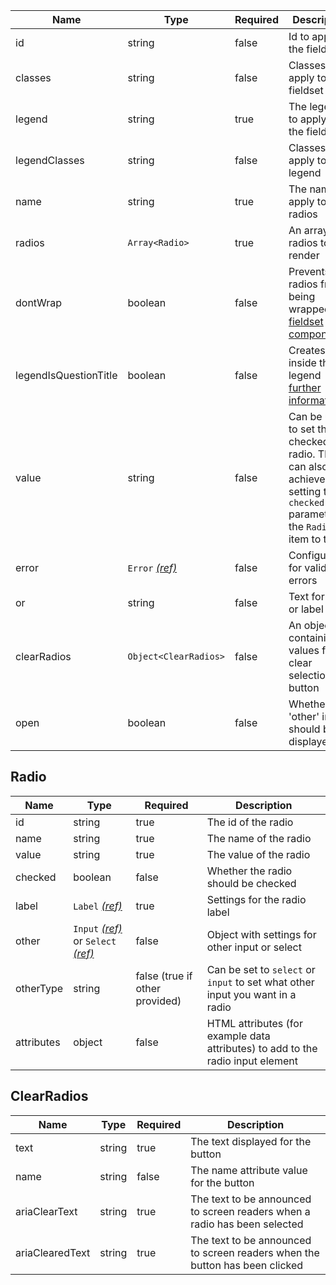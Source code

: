 | Name                  | Type                                 | Required | Description                                                                                                                    |
| --------------------- | ------------------------------------ | -------- | ------------------------------------------------------------------------------------------------------------------------------ |
| id                    | string                               | false    | Id to apply to the fieldset                                                                                                    |
| classes               | string                               | false    | Classes to apply to the fieldset                                                                                               |
| legend                | string                               | true     | The legend to apply to the fieldset                                                                                            |
| legendClasses         | string                               | false    | Classes to apply to the legend                                                                                                 |
| name                  | string                               | true     | The name to apply to the radios                                                                                                |
| radios                | `Array<Radio>`                       | true     | An array of radios to render                                                                                                   |
| dontWrap              | boolean                              | false    | Prevents the radios from being wrapped in a [fieldset component](/components/fieldset)                                         |
| legendIsQuestionTitle | boolean                              | false    | Creates a `h1` inside the legend [further information](/components/fieldset#legend-as-pagequestion-title)                      |
| value                 | string                               | false    | Can be used to set the checked radio. This can also be achieved by setting the `checked` parameter on the `Radio` item to true |
| error                 | `Error` [_(ref)_](/components/error) | false    | Configuration for validation errors                                                                                            |
| or                    | string                               | false    | Text for the or label                                                                                                          |
| clearRadios           | `Object<ClearRadios>`                | false    | An object containing values for the clear selection button                                                                     |
| open                  | boolean                              | false    | Whether the 'other' input should be displayed                                                                                  |

## Radio

| Name       | Type                                                                           | Required                       | Description                                                                     |
| ---------- | ------------------------------------------------------------------------------ | ------------------------------ | ------------------------------------------------------------------------------- |
| id         | string                                                                         | true                           | The id of the radio                                                             |
| name       | string                                                                         | true                           | The name of the radio                                                           |
| value      | string                                                                         | true                           | The value of the radio                                                          |
| checked    | boolean                                                                        | false                          | Whether the radio should be checked                                             |
| label      | `Label` [_(ref)_](/components/label)                                           | true                           | Settings for the radio label                                                    |
| other      | `Input` [_(ref)_](/components/input) or `Select` [_(ref)_](/components/select) | false                          | Object with settings for other input or select                                  |
| otherType  | string                                                                         | false (true if other provided) | Can be set to `select` or `input` to set what other input you want in a radio   |
| attributes | object                                                                         | false                          | HTML attributes (for example data attributes) to add to the radio input element |

## ClearRadios

| Name            | Type   | Required | Description                                                                 |
| --------------- | ------ | -------- | --------------------------------------------------------------------------- |
| text            | string | true     | The text displayed for the button                                           |
| name            | string | false    | The name attribute value for the button                                     |
| ariaClearText   | string | true     | The text to be announced to screen readers when a radio has been selected   |
| ariaClearedText | string | true     | The text to be announced to screen readers when the button has been clicked |
